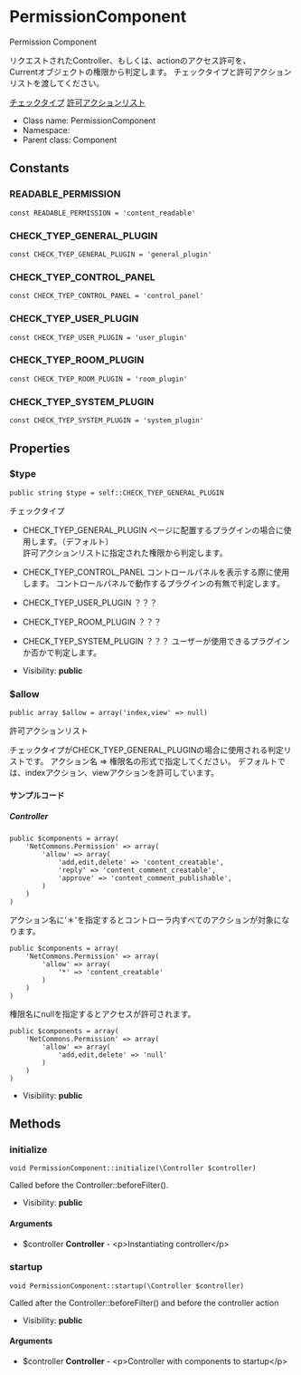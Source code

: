 PermissionComponent
===============

Permission Component

リクエストされたController、もしくは、actionのアクセス許可を、<br>
Currentオブジェクトの権限から判定します。
チェックタイプと許可アクションリストを渡してください。

[チェックタイプ](#type)
[許可アクションリスト](#allow)


* Class name: PermissionComponent
* Namespace: 
* Parent class: Component



Constants
----------


### READABLE_PERMISSION

    const READABLE_PERMISSION = 'content_readable'





### CHECK_TYEP_GENERAL_PLUGIN

    const CHECK_TYEP_GENERAL_PLUGIN = 'general_plugin'





### CHECK_TYEP_CONTROL_PANEL

    const CHECK_TYEP_CONTROL_PANEL = 'control_panel'





### CHECK_TYEP_USER_PLUGIN

    const CHECK_TYEP_USER_PLUGIN = 'user_plugin'





### CHECK_TYEP_ROOM_PLUGIN

    const CHECK_TYEP_ROOM_PLUGIN = 'room_plugin'





### CHECK_TYEP_SYSTEM_PLUGIN

    const CHECK_TYEP_SYSTEM_PLUGIN = 'system_plugin'





Properties
----------


### $type

    public string $type = self::CHECK_TYEP_GENERAL_PLUGIN

チェックタイプ

* CHECK_TYEP_GENERAL_PLUGIN
ページに配置するプラグインの場合に使用します。（デフォルト）<br>
許可アクションリストに指定された権限から判定します。

* CHECK_TYEP_CONTROL_PANEL
コントロールパネルを表示する際に使用します。
コントロールパネルで動作するプラグインの有無で判定します。

* CHECK_TYEP_USER_PLUGIN
？？？

* CHECK_TYEP_ROOM_PLUGIN
？？？

* CHECK_TYEP_SYSTEM_PLUGIN
？？？
ユーザーが使用できるプラグインか否かで判定します。

* Visibility: **public**


### $allow

    public array $allow = array('index,view' => null)

許可アクションリスト

チェックタイプがCHECK_TYEP_GENERAL_PLUGINの場合に使用される判定リストです。
アクション名 => 権限名の形式で指定してください。
デフォルトでは、indexアクション、viewアクションを許可しています。
#### サンプルコード
##### Controller
```
public $components = array(
	'NetCommons.Permission' => array(
		'allow' => array(
			'add,edit,delete' => 'content_creatable',
			'reply' => 'content_comment_creatable',
			'approve' => 'content_comment_publishable',
		)
	)
)
```

アクション名に'＊'を指定するとコントローラ内すべてのアクションが対象になります。
```
public $components = array(
	'NetCommons.Permission' => array(
		'allow' => array(
			'*' => 'content_creatable'
		)
	)
)
```

権限名にnullを指定するとアクセスが許可されます。
```
public $components = array(
	'NetCommons.Permission' => array(
		'allow' => array(
			'add,edit,delete' => 'null'
		)
	)
)
```

* Visibility: **public**


Methods
-------


### initialize

    void PermissionComponent::initialize(\Controller $controller)

Called before the Controller::beforeFilter().



* Visibility: **public**


#### Arguments
* $controller **Controller** - &lt;p&gt;Instantiating controller&lt;/p&gt;



### startup

    void PermissionComponent::startup(\Controller $controller)

Called after the Controller::beforeFilter() and before the controller action



* Visibility: **public**


#### Arguments
* $controller **Controller** - &lt;p&gt;Controller with components to startup&lt;/p&gt;


